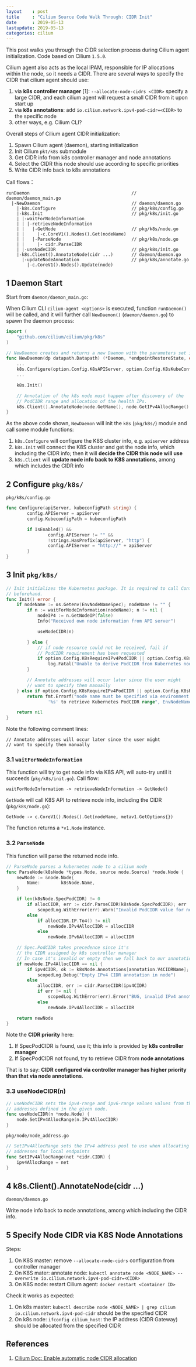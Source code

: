 ```yaml
---
layout    : post
title     : "Cilium Source Code Walk Through: CIDR Init"
date      : 2019-05-13
lastupdate: 2019-05-13
categories: cilium
---
```


This post walks you through the CIDR selection process during Cilium agent
initialization. Code based on Cilium `1.5.0`.

Cilium agent also acts as the local IPAM, responsible for IP allocations within
the node, so it needs a CIDR. There are several ways to specify the CIDR that
cilium agent should use:

1. via **k8s controller manager** [1]: `--allocate-node-cidrs <CIDR>` specify a
   large CIDR, and each cilium agent will request a small CIDR from it upon
   start up
1. via **k8s annotations**: add `io.cilium.network.ipv4-pod-cidr=<CIDR>` to the
   specific node
1. other ways, e.g. Cilium CLI?

Overall steps of Cilium agent CIDR initialization:

1. Spawn Cilium agent (daemon), starting initialization
1. Init Cilium `pkt/k8s` submodule
1. Get CIDR info from k8s controller manager and node annotations
1. Select the CIDR this node should use according to specific priorities
1. Write CIDR info back to k8s annotations

Call flows：

```shell
runDaemon                                       // daemon/daemon_main.go
  |-NewDaemon                                   // daemon/daemon.go
    |-k8s.Configure                             // pkg/k8s/config.go
    |-k8s.Init                                  // pkg/k8s/init.go
    | |-waitForNodeInformation 
    | | |-retrieveNodeInformation 
    | |   |-GetNode                             // pkg/k8s/node.go
    | |     |-c.CoreV1().Nodes().Get(nodeName)
    | |   |-ParseNode                           // pkg/k8s/node.go
    | |     |- cidr.ParseCIDR
    | |-useNodeCIDR                             // pkg/k8s/init.go
    |-k8s.Client().AnnotateNode(cidr ...)       // daemon/daemon.go
      |-updateNodeAnnotation                    // pkg/k8s/annotate.go
        |-c.CoreV1().Nodes().Update(node)
```

## 1 Daemon Start

Start from `daemon/daemon_main.go`:

When Cilium CLI `cilium-agent <options>` is executed, function `runDaemon()`
will be called, and it will further call `NewDaemon()` (`daemon/daemon.go`)
to spawn the daemon process:

```go
import (
	"github.com/cilium/cilium/pkg/k8s"
)

// NewDaemon creates and returns a new Daemon with the parameters set in c.
func NewDaemon(dp datapath.Datapath) (*Daemon, *endpointRestoreState, error) {
	...
	k8s.Configure(option.Config.K8sAPIServer, option.Config.K8sKubeConfigPath)
	...

	k8s.Init()

	// Annotation of the k8s node must happen after discovery of the
	// PodCIDR range and allocation of the health IPs.
	k8s.Client().AnnotateNode(node.GetName(), node.GetIPv4AllocRange() ...)
}
```

As the above code shown, `NewDaemon` will init the `k8s`
(`pkg/k8s/`) module and call some module functions:

1. `k8s.Configure` will configure the K8S cluster info, e.g. `apiserver` address
1. `k8s.Init` will connect the K8S cluster and get the node info, which including
   the CIDR info; then it will **decide the CIDR this node will use**
1. `k8s.Client` will **update node info back to K8S annotations**, among which
   includes the CIDR info

## 2 Configure `pkg/k8s/`

`pkg/k8s/config.go`

```go
func Configure(apiServer, kubeconfigPath string) {
        config.APIServer = apiServer
        config.KubeconfigPath = kubeconfigPath

        if IsEnabled() &&
                config.APIServer != "" &&
                !strings.HasPrefix(apiServer, "http") {
                config.APIServer = "http://" + apiServer
        }
}
```

## 3 Init `pkg/k8s/`

```go
// Init initializes the Kubernetes package. It is required to call Configure()
// beforehand.
func Init() error {
	if nodeName := os.Getenv(EnvNodeNameSpec); nodeName != "" {
		if n := waitForNodeInformation(nodeName); n != nil {
			nodeIP4 := n.GetNodeIP(false)
			Info("Received own node information from API server")

			useNodeCIDR(n)

		} else {
			// if node resource could not be received, fail if
			// PodCIDR requirement has been requested
			if option.Config.K8sRequireIPv4PodCIDR || option.Config.K8sRequireIPv6PodCIDR
				log.Fatal("Unable to derive PodCIDR from Kubernetes node resource, giving up")
		}

		// Annotate addresses will occur later since the user might
		// want to specify them manually
	} else if option.Config.K8sRequireIPv4PodCIDR || option.Config.K8sRequireIPv6PodCIDR
		return fmt.Errorf("node name must be specified via environment variable
                '%s' to retrieve Kubernetes PodCIDR range", EnvNodeNameSpec)

	return nil
}
```

Note the following comment lines:

```shell
// Annotate addresses will occur later since the user might
// want to specify them manually
```

### 3.1 `waitForNodeInformation`

This function will try to get node info via K8S API, will auto-try until it
succeeds (`pkg/k8s/init.go`). Call flow:

`waitForNodeInformation -> retrieveNodeInformation -> GetNode()`

`GetNode` will call K8S API to retrieve node info, including the CIDR (`pkg/k8s/node.go`):

`GetNode -> c.CoreV1().Nodes().Get(nodeName, metav1.GetOptions{})`

The function returns a `*v1.Node` instance.

### 3.2 `ParseNode`

This function will parse the returned node info.

```go
// ParseNode parses a kubernetes node to a cilium node
func ParseNode(k8sNode *types.Node, source node.Source) *node.Node {
	newNode := &node.Node{
		Name:        k8sNode.Name,
	}

	if len(k8sNode.SpecPodCIDR) != 0
		if allocCIDR, err := cidr.ParseCIDR(k8sNode.SpecPodCIDR); err != nil
			scopedLog.WithError(err).Warn("Invalid PodCIDR value for node")
		else
			if allocCIDR.IP.To4() != nil
				newNode.IPv4AllocCIDR = allocCIDR
			else
				newNode.IPv6AllocCIDR = allocCIDR

	// Spec.PodCIDR takes precedence since it's
	// the CIDR assigned by k8s controller manager
	// In case it's invalid or empty then we fall back to our annotations.
	if newNode.IPv4AllocCIDR == nil {
		if ipv4CIDR, ok := k8sNode.Annotations[annotation.V4CIDRName]; !ok {
			scopedLog.Debug("Empty IPv4 CIDR annotation in node")
		else
			allocCIDR, err := cidr.ParseCIDR(ipv4CIDR)
			if err != nil {
				scopedLog.WithError(err).Error("BUG, invalid IPv4 annotation CIDR in node")
			else
				newNode.IPv4AllocCIDR = allocCIDR

	return newNode
}
```

Note the **CIDR priority** here:

1. If SpecPodCIDR is found, use it; this info is provided by **k8s controller
   manager**
1. If SpecPodCIDR not found, try to retrieve CIDR from **node annotations**

That is to say: **CIDR configured via controller manager has higher priority
than that via node annotations**.

### 3.3 useNodeCIDR(n)

```go
// useNodeCIDR sets the ipv4-range and ipv6-range values values from the
// addresses defined in the given node.
func useNodeCIDR(n *node.Node) {
	node.SetIPv4AllocRange(n.IPv4AllocCIDR)
}
```

`pkg/node/node_address.go`

```go
// SetIPv4AllocRange sets the IPv4 address pool to use when allocating
// addresses for local endpoints
func SetIPv4AllocRange(net *cidr.CIDR) {
	ipv4AllocRange = net
}
```

## 4 k8s.Client().AnnotateNode(cidr ...)

`daemon/daemon.go`

Write node info back to node annotations, among which including the CIDR info.

## 5 Specify Node CIDR via K8S Node Annotations

Steps:

1. On K8S master: remove `--allocate-node-cidrs` configuration from controller manager
2. On K8S mater: annotate node: `kubectl annotate node <NODE_NAME> --overwrite io.cilium.network.ipv4-pod-cidr=<CIDR>`
3. On K8S node: restart Cilium agent: `docker restart <Container ID>`

Check it works as expected:

1. On k8s master: `kubectl describe node <NODE_NAME> | grep cilium`
   `io.cilium.network.ipv4-pod-cidr` should be the specified CIDR
1. On k8s node: `ifconfig cilium_host`: the IP address (CIDR Gateway) should be
   allocated from the specified CIDR

## References

1. [Cilium Doc: Enable automatic node CIDR allocation](http://docs.cilium.io/en/v1.5/kubernetes/requirements/?highlight=controller%20manager#enable-automatic-node-cidr-allocation-recommended)
